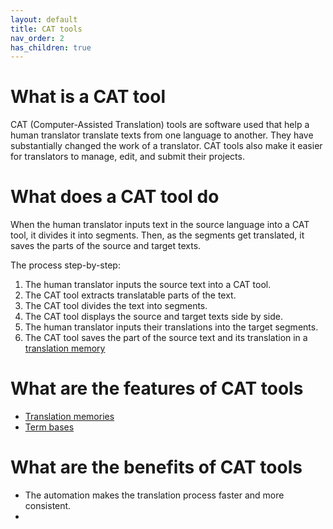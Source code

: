 ```yaml
---
layout: default
title: CAT tools
nav_order: 2
has_children: true
---
```


# **What is a CAT tool**

CAT (Computer-Assisted Translation) tools are software used that help a human translator translate texts from one language to another. They have substantially changed the work of a translator. CAT tools also make it easier for translators to manage, edit, and submit their projects.

# **What does a CAT tool do**

When the human translator inputs text in the source language into a CAT tool, it divides it into segments. Then, as the segments get translated, it saves the parts of the source and target texts.

The process step-by-step:

1. The human translator inputs the source text into a CAT tool.
2. The CAT tool extracts translatable parts of the text.
3. The CAT tool divides the text into segments.
4. The CAT tool displays the source and target texts side by side.
5. The human translator inputs their translations into the target segments.
6. The CAT tool saves the part of the source text and its translation in a [translation memory](https://adgut1509.github.io/ProjektZaliczeniowy/docs/parent1/child2.html)

# **What are the features of CAT tools**

- [Translation memories](https://adgut1509.github.io/ProjektZaliczeniowy/docs/parent1/child2.html)
- [Term bases](https://adgut1509.github.io/ProjektZaliczeniowy/docs/parent1/child3.html)

# **What are the benefits of CAT tools**

- The automation makes the translation process faster and more consistent.
- 